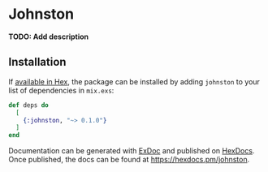 # Johnston

**TODO: Add description**

## Installation

If [available in Hex](https://hex.pm/docs/publish), the package can be installed
by adding `johnston` to your list of dependencies in `mix.exs`:

```elixir
def deps do
  [
    {:johnston, "~> 0.1.0"}
  ]
end
```

Documentation can be generated with [ExDoc](https://github.com/elixir-lang/ex_doc)
and published on [HexDocs](https://hexdocs.pm). Once published, the docs can
be found at <https://hexdocs.pm/johnston>.

